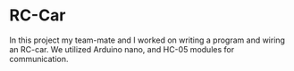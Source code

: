 # RC-Car
In this project my team-mate and I worked on writing a program and wiring an RC-car. We utilized Arduino nano, and HC-05 modules for communication. 

